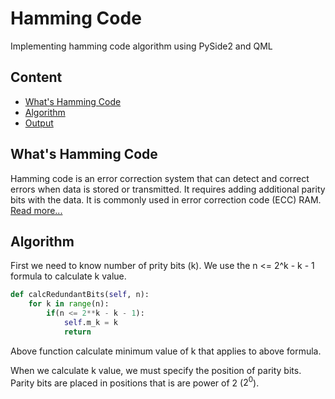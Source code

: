 # Hamming Code
Implementing hamming code algorithm using PySide2 and QML

## Content
- [What's Hamming Code](#What's%20Hamming%20Code)
- [Algorithm](#Algorithm)
- [Output](#Output)

## What's Hamming Code
Hamming code is an error correction system that can detect and correct errors when data is stored or transmitted. It requires adding additional parity bits with the data. It is commonly used in error correction code (ECC) RAM.
[Read more...](https://www.techtarget.com/whatis/definition/Hamming-code#:~:text=Hamming%20code%20is%20an%20error,correction%20code%20(ECC)%20RAM.)

## Algorithm
First we need to know number of prity bits (k). We use the n <= 2^k - k - 1 formula to calculate k value.
```python
def calcRedundantBits(self, n):
    for k in range(n):
        if(n <= 2**k - k - 1):
            self.m_k = k
            return
```
Above function calculate minimum value of k that applies to above formula.

When we calculate k value, we must specify the position of parity bits. Parity bits are placed in positions that is are power of 2 ($2^0$).
